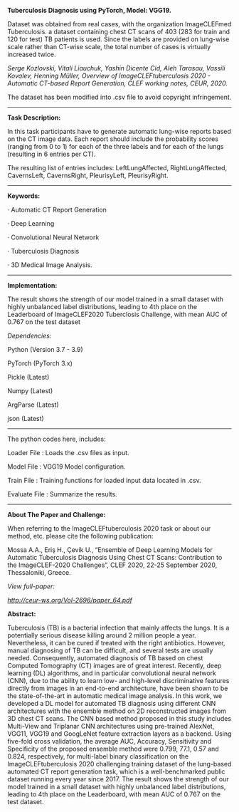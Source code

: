 **Tuberculosis Diagnosis using PyTorch, Model: VGG19.**

Dataset was obtained from real cases, with the organization ImageCLEFmed Tuberculosis. a dataset containing chest CT scans of 403 (283 for train and 120 for test) TB patients is used. Since the labels are provided on lung-wise scale rather than CT-wise scale, the total number of cases is virtually increased twice. 

_Serge Kozlovski, Vitali Liauchuk, Yashin Dicente Cid, Aleh Tarasau, Vassili Kovalev, Henning Müller, Overview of ImageCLEFtuberculosis 2020 - Automatic CT-based Report Generation, CLEF working notes, CEUR, 2020._

The dataset has been modified into .csv file to avoid copyright infringement.

-------------------------------

**Task Description:**

In this task participants have to generate automatic lung-wise reports based on the CT image data.
Each report should include the probability scores (ranging from 0 to 1) for each of the three labels and for each of the lungs (resulting in 6 entries per CT). 

The resulting list of entries includes: LeftLungAffected, RightLungAffected, CavernsLeft, CavernsRight, PleurisyLeft, PleurisyRight.

-------------------------------

**Keywords:** 

· Automatic CT Report Generation 

· Deep Learning 

· Convolutional Neural Network 

· Tuberculosis Diagnosis 

· 3D Medical Image Analysis.

--------------------

**Implementation:**

The result shows the strength of our model trained in a small dataset with highly unbalanced label distributions, leading to 4th place on the Leaderboard of ImageCLEF2020 Tuberclosis Challenge, with mean AUC of 0.767 on the test dataset

_Dependencies:_


Python (Version 3.7 - 3.9)

PyTorch (PyTorch 3.x)

Pickle (Latest)

Numpy (Latest)

ArgParse (Latest)

json (Latest)

---------------------------------------

The python codes here, includes:

Loader File   : Loads the .csv files as input.

Model File    : VGG19 Model configuration.

Train File    : Training functions for loaded input data located in .csv.

Evaluate File : Summarize the results.

------


**About The Paper and Challenge:**

When referring to the ImageCLEFtuberculosis 2020 task or about our method, etc. please cite the following publication:

Mossa A.A., Eriş H., Çevik U., “Ensemble of Deep Learning Models for Automatic 
Tuberculosis Diagnosis Using Chest CT Scans: Contribution to the ImageCLEF-2020 
Challenges”, CLEF 2020, 22-25 September 2020, Thessaloniki, Greece.

_View full-paper:_

_http://ceur-ws.org/Vol-2696/paper_64.pdf_

**Abstract:** 

Tuberculosis (TB) is a bacterial infection that mainly affects the lungs. It is a potentially serious disease killing around 2 million people a year. Nevertheless, it can be cured if treated with the right antibiotics. However, manual diagnosing of TB can be difficult, and several tests are usually needed. Consequently, automated diagnosis of TB based on chest Computed Tomography (CT) images are of great interest. Recently, deep learning (DL) algorithms, and in particular convolutional neural network (CNN), due to the ability to learn low- and  high-level discriminative features directly from images in an end-to-end  architecture, have been shown to be the state-of-the-art in automatic medical image analysis. In this work, we developed a DL model for automated TB diagnosis using different CNN architectures with the ensemble method on 2D reconstructed images from 3D chest CT scans. The CNN based method proposed in this study includes Multi-View and Triplanar CNN architectures using pre-trained AlexNet, VGG11, VGG19 and GoogLeNet feature extraction layers as a backend. Using five-fold cross validation, the average AUC, Accuracy, Sensitivity and Specificity of the proposed ensemble method were 0.799, 77.1, 0.57 and 0.824, respectively, for multi-label binary classification on the ImageCLEFtuberculosis 2020 challenging training dataset of the lung-based automated CT report generation task, which is a well-benchmarked public dataset running every year since 2017. The result shows the strength of our model trained in a small dataset with highly unbalanced label distributions, leading to 4th place on the Leaderboard, with mean AUC of 0.767 on the test dataset. 
